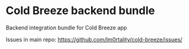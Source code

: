 Cold Breeze backend bundle
==================

Backend integration bundle for Cold Breeze app

Issues in main repo: https://github.com/Im0rtality/cold-breeze/issues/

